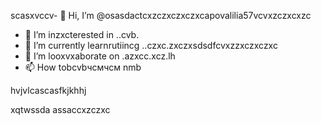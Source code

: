 scasxvccv- 👋 Hi, I’m @osasdactcxzczxczxczxcapovalilia57vcvxzczxcxzc
- 👀 I’m inzxcterested in ..cvb.
- 🌱 I’m currently learnrutiincg ..czxc.zxczxsdsdfcvxzzxczxczxc
- 💞️ I’m looxvxaborate on .azxcc.xcz.lh
- 📫 How tobcvbчсмчсм nmb
<!---счміваіваваіваіsdsdfsdfsdasdfasdf
ostapovalilia57/ostapovalilia57 is a ✨ special ✨ repository because its asdgfsd`READxzcmd` (thxiasds file) appears on your GitHub profile.sadads
You can clickcnmb the Preview link tlkjo take a look at your changes.
--->hvjvlcascasfkjkhhj
xqtwssda
assaccxzczxc
